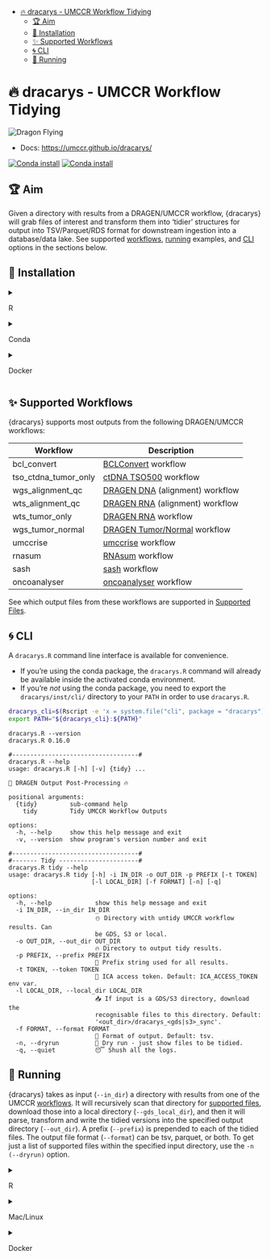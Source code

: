 
- [🔥 dracarys - UMCCR Workflow
  Tidying](#fire-dracarys---umccr-workflow-tidying)
  - [🏆 Aim](#trophy-aim)
  - [🍕 Installation](#pizza-installation)
  - [✨ Supported Workflows](#sparkles-supported-workflows)
  - [🌀 CLI](#cyclone-cli)
  - [🚕 Running](#taxi-running)

<!-- README.md is generated from README.Rmd. Please edit that file -->

# 🔥 dracarys - UMCCR Workflow Tidying

![](https://emojis.slackmojis.com/emojis/images/1643515659/16823/flying_dragon.gif?1643515659 "Dragon Flying")

- Docs: <https://umccr.github.io/dracarys/>

[![Conda
install](https://anaconda.org/umccr/r-dracarys/badges/version.svg)](https://anaconda.org/umccr/r-dracarys)
[![Conda
install](https://anaconda.org/umccr/r-dracarys/badges/latest_release_date.svg)](https://anaconda.org/umccr/r-dracarys)

## 🏆 Aim

Given a directory with results from a DRAGEN/UMCCR workflow, {dracarys}
will grab files of interest and transform them into ‘tidier’ structures
for output into TSV/Parquet/RDS format for downstream ingestion into a
database/data lake. See supported [workflows](#supported-workflows),
[running](#running) examples, and [CLI](#cli) options in the sections
below.

## 🍕 Installation

<details>

<summary>

R
</summary>

``` r
remotes::install_github("umccr/dracarys@vX.X.X") # for vX.X.X Release/Tag
```

</details>

<details>

<summary>

Conda
</summary>

- Linux & MacOS (non-M1)

``` bash
mamba create \
  -n dracarys_env \
  -c umccr -c bioconda -c conda-forge \
  r-dracarys==X.X.X

conda activate dracarys_env
```

- MacOS M1

``` bash
CONDA_SUBDIR=osx-64 \
  mamba create \
  -n dracarys_env \
  -c umccr -c bioconda -c conda-forge \
  r-dracarys==X.X.X

conda activate dracarys_env
```

</details>

<details>

<summary>

Docker
</summary>

``` bash
docker pull --platform linux/amd64 ghcr.io/umccr/dracarys:X.X.X
```

</details>

<a name="supported-workflows"></a>

## ✨ Supported Workflows

{dracarys} supports most outputs from the following DRAGEN/UMCCR
workflows:

| Workflow | Description |
|----|----|
| bcl_convert | [BCLConvert](https://emea.support.illumina.com/sequencing/sequencing_software/bcl-convert.html) workflow |
| tso_ctdna_tumor_only | [ctDNA TSO500](https://support-docs.illumina.com/SW/DRAGEN_TSO500_ctDNA_v2.1/Content/SW/TSO500/WorkflowDiagram_appT500ctDNAlocal.htm) workflow |
| wgs_alignment_qc | [DRAGEN DNA](https://support-docs.illumina.com/SW/DRAGEN_v40/Content/SW/DRAGEN/GPipelineIntro_fDG.htm) (alignment) workflow |
| wts_alignment_qc | [DRAGEN RNA](https://support-docs.illumina.com/SW/DRAGEN_v40/Content/SW/DRAGEN/GPipelineIntro_fDG.htm) (alignment) workflow |
| wts_tumor_only | [DRAGEN RNA](https://support-docs.illumina.com/SW/DRAGEN_v40/Content/SW/DRAGEN/GPipelineIntro_fDG.htm) workflow |
| wgs_tumor_normal | [DRAGEN Tumor/Normal](https://support-docs.illumina.com/SW/DRAGEN_v40/Content/SW/DRAGEN/GPipelineIntro_fDG.htm) workflow |
| umccrise | [umccrise](https://github.com/umccr/umccrise) workflow |
| rnasum | [RNAsum](https://github.com/umccr/RNAsum) workflow |
| sash | [sash](https://github.com/scwatts/sash) workflow |
| oncoanalyser | [oncoanalyser](https://github.com/nf-core/oncoanalyser) workflow |

See which output files from these workflows are supported in [Supported
Files](https://umccr.github.io/dracarys/articles/files.html).

<a name="cli"></a>

## 🌀 CLI

A `dracarys.R` command line interface is available for convenience.

- If you’re using the conda package, the `dracarys.R` command will
  already be available inside the activated conda environment.
- If you’re *not* using the conda package, you need to export the
  `dracarys/inst/cli/` directory to your `PATH` in order to use
  `dracarys.R`.

``` bash
dracarys_cli=$(Rscript -e 'x = system.file("cli", package = "dracarys"); cat(x, "\n")' | xargs)
export PATH="${dracarys_cli}:${PATH}"
```

    dracarys.R --version
    dracarys.R 0.16.0

    #-----------------------------------#
    dracarys.R --help
    usage: dracarys.R [-h] [-v] {tidy} ...

    🐉 DRAGEN Output Post-Processing 🔥

    positional arguments:
      {tidy}         sub-command help
        tidy         Tidy UMCCR Workflow Outputs

    options:
      -h, --help     show this help message and exit
      -v, --version  show program's version number and exit

    #-----------------------------------#
    #------- Tidy ----------------------#
    dracarys.R tidy --help
    usage: dracarys.R tidy [-h] -i IN_DIR -o OUT_DIR -p PREFIX [-t TOKEN]
                           [-l LOCAL_DIR] [-f FORMAT] [-n] [-q]

    options:
      -h, --help            show this help message and exit
      -i IN_DIR, --in_dir IN_DIR
                            ⛄️ Directory with untidy UMCCR workflow results. Can
                            be GDS, S3 or local.
      -o OUT_DIR, --out_dir OUT_DIR
                            🔥 Directory to output tidy results.
      -p PREFIX, --prefix PREFIX
                            🎻 Prefix string used for all results.
      -t TOKEN, --token TOKEN
                            🙈 ICA access token. Default: ICA_ACCESS_TOKEN env var.
      -l LOCAL_DIR, --local_dir LOCAL_DIR
                            📥 If input is a GDS/S3 directory, download the
                            recognisable files to this directory. Default:
                            '<out_dir>/dracarys_<gds|s3>_sync'.
      -f FORMAT, --format FORMAT
                            🎨 Format of output. Default: tsv.
      -n, --dryrun          🐫 Dry run - just show files to be tidied.
      -q, --quiet           😴 Shush all the logs.

<a name="running"></a>

## 🚕 Running

{dracarys} takes as input (`--in_dir`) a directory with results from one
of the UMCCR [workflows](#supported-workflows). It will recursively scan
that directory for [supported
files](https://umccr.github.io/dracarys/articles/files.html), download
those into a local directory (`--gds_local_dir`), and then it will
parse, transform and write the tidied versions into the specified output
directory (`--out_dir`). A prefix (`--prefix`) is prepended to each of
the tidied files. The output file format (`--format`) can be tsv,
parquet, or both. To get just a list of supported files within the
specified input directory, use the `-n (--dryrun)` option.

<details>

<summary>

R
</summary>

``` r
# help(umccr_tidy)
in_dir <- "gds://path/to/subjectX_multiqc_data/"
out_dir <- tempdir()
prefix <- "subjectX"
umccr_tidy(in_dir = in_dir, out_dir = out_dir, prefix = prefix)
```

</details>

<details>

<summary>

Mac/Linux
</summary>

From within an activated conda environment or a shell with the
`dracarys.R` CLI available:

``` bash
dracarys.R tidy \
      -i gds://path/to/subjectX_multiqc_data/ \
      -o local_output_dir \
      -p subjectX_prefix
```

</details>

<details>

<summary>

Docker
</summary>

``` bash
docker container run \
  -v $(PWD):/mount1 \
  --platform=linux/amd64 \
  --env "ICA_ACCESS_TOKEN" \
  --rm -it \
  ghcr.io/umccr/dracarys:X.X.X \
    dracarys.R tidy \
      -i gds://path/to/subjectX_multiqc_data/ \
      -o /mount1/output_dir \
      -p subjectX_prefix
```

</details>
